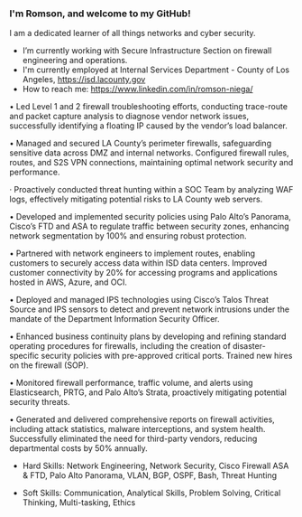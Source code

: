 ### I'm Romson, and welcome to my GitHub!

I am a dedicated learner of all things networks and cyber security. 

- I’m currently working with Secure Infrastructure Section on firewall engineering and operations.
- I'm currently employed at Internal Services Department - County of Los Angeles, https://isd.lacounty.gov
- How to reach me: https://www.linkedin.com/in/romson-niega/

• Led Level 1 and 2 firewall troubleshooting efforts, conducting trace-route and packet capture analysis to diagnose vendor network issues, successfully identifying a floating IP caused by the vendor’s load balancer. 

• Managed and secured LA County’s perimeter firewalls, safeguarding sensitive data across DMZ and internal networks. Configured firewall rules, routes, and S2S VPN connections, maintaining optimal network security and performance. 

· Proactively conducted threat hunting within a SOC Team by analyzing WAF logs, effectively mitigating potential risks to LA County web servers.

• Developed and implemented security policies using Palo Alto’s Panorama, Cisco’s FTD and ASA to regulate traffic between security zones, enhancing network segmentation by 100% and ensuring robust protection. 

• Partnered with network engineers to implement routes, enabling customers to securely access data within ISD data centers. Improved customer connectivity by 20% for accessing programs and applications hosted in AWS, Azure, and OCI. 
 
• Deployed and managed IPS technologies using Cisco’s Talos Threat Source and IPS sensors to detect and prevent network intrusions under the mandate of the Department Information Security Officer. 

• Enhanced business continuity plans by developing and refining standard operating procedures for firewalls, including the creation of disaster-specific security policies with pre-approved critical ports. Trained new hires on the firewall (SOP). 

• Monitored firewall performance, traffic volume, and alerts using Elasticsearch, PRTG, and Palo Alto’s Strata, proactively mitigating potential security threats. 

• Generated and delivered comprehensive reports on firewall activities, including attack statistics, malware interceptions, and system health. Successfully eliminated the need for third-party vendors, reducing departmental costs by 50% annually.

  
- Hard Skills: Network Engineering, Network Security, Cisco Firewall ASA & FTD, Palo Alto Panorama, VLAN, BGP, OSPF, Bash, Threat Hunting
  
- Soft Skills: Communication, Analytical Skills, Problem Solving, Critical Thinking, Multi-tasking, Ethics
<!--
**Romson-Niega/romson-niega** is a ✨ _special_ ✨ repository because its `README.md` (this file) appears on your GitHub profile.

Here are some ideas to get you started:

- 🔭 I’m currently working on ...
- 🌱 I’m currently learning ...
- 👯 I’m looking to collaborate on ...
- 🤔 I’m looking for help with ...
- 💬 Ask me about ...
- 📫 How to reach me: ...
- 😄 Pronouns: ...
- ⚡ Fun fact: ...
-->
